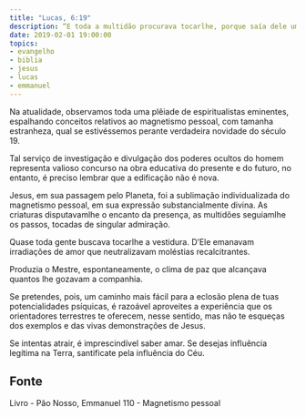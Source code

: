 ```yaml
---
title: "Lucas, 6:19"
description: “E toda a multidão procurava tocar­lhe, porque saía dele uma virtude que os curava a todos.”
date: 2019-02-01 19:00:00
topics: 
- evangelho
- biblia
- jesus
- lucas
- emmanuel
---
```


Na atualidade, observamos toda uma plêiade de espiritualistas eminentes,
espalhando conceitos relativos ao magnetismo pessoal, com tamanha estranheza,
qual se estivéssemos perante verdadeira novidade do século 19.

Tal serviço de investigação e divulgação dos poderes ocultos do homem
representa valioso concurso na obra educativa do presente e do futuro, no entanto, é
preciso lembrar que a edificação não é nova.

Jesus, em sua passagem pelo Planeta, foi a sublimação individualizada do
magnetismo pessoal, em sua expressão substancialmente divina. As criaturas
disputavam­lhe o encanto da presença, as multidões seguiam­lhe os passos, tocadas
de singular admiração.

Quase toda gente buscava tocar­lhe a vestidura. D’Ele emanavam
irradiações de amor que neutralizavam moléstias recalcitrantes.

Produzia o Mestre, espontaneamente, o clima de paz que alcançava quantos
lhe gozavam a companhia.

Se pretendes, pois, um caminho mais fácil para a eclosão plena de tuas
potencialidades psíquicas, é razoável aproveites a experiência que os orientadores
terrestres te oferecem, nesse sentido, mas não te esqueças dos exemplos e das vivas
demonstrações de Jesus.

Se intentas atrair, é imprescindível saber amar. Se desejas influência
legítima na Terra, santifica­te pela influência do Céu.



## Fonte
Livro - Pão Nosso, Emmanuel
110 - Magnetismo pessoal
